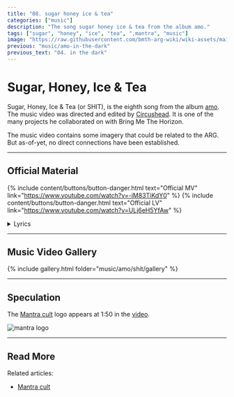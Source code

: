 ```yaml
---
title: "08. sugar honey ice & tea"
categories: ["music"]
description: "The song sugar honey ice & tea from the album amo."
tags: ["sugar", "honey", "ice", "tea", ",mantra", "music"]
image: "https://raw.githubusercontent.com/bmth-arg-wiki/wiki-assets/main/music/amo/album_cover_300.png"
previous: "music/amo-in-the-dark"
previous_text: "04. in the dark"
---
```

# Sugar, Honey, Ice & Tea

Sugar, Honey, Ice & Tea (or SHIT), is the eighth song from the album [amo](./amo). 
The music video was directed and edited by [Circushead](https://circushead.co/pages/bring-me-the-horizon-sugar-honey-ice-tea).
It is one of the many projects he collaborated on with Bring Me The Horizon.

The music video contains some imagery that could be related to the ARG.
But as-of-yet, no direct connections have been established. 

***

## Official Material

{% include content/buttons/button-danger.html text="Official MV" link="https://www.youtube.com/watch?v=-iM83TiKdY0" %}
{% include content/buttons/button-danger.html text="Official LV" link="https://www.youtube.com/watch?v=ULj6eH5YfAw" %}

<details class="lyrics">
    <summary>Lyrics</summary>

Count down the thunder/
I think we’re too close for comfort/
So no don’t rock the boat/
& don’t calm the storm/
God already gave you his answer/ 
Blink, I’m sorry its over/ 
The whistle’s been blown, I/
Think you got the wrong number/ 
I’m breaking up/    
Want to make a connection/ 
Can’t get no reception/ 
Leave a message after the tone./
Cos it’s got my head my running 24/7/ 
I don’t know if I can figure it out/
It’s so messed up/
Only one thing I know for sure/
Were so full of/
Sugar, Honey, Ice & Tea./
Don’t move a muscle/
No we cant have a struggle/
But the “situation is in control”/
So play pretend that it’s all good/
you can tell the messiah/
His pants are on fire/
I politely decline I/
Gotta go I gotta/
stick my head in the sand and,/
block out all the sadness/
La la la la la la./
Cos it’s got my head like 24/7/
I don’t know if I can figure it out/
It’s all messed up/
Only one thing I know for sure/
And it’s got my head running 24/7/
I don’t reckon I can figure it out/
It’s all messed up/
Only one thing I know for sure/
& we all march on like we know the way to heaven/
Who the hell died and made you the king?/
We don’t know what we want/
But we know that we want it/
Yeah we want it/
Yeah we want it right now.

(Source: sugar honey ice & tea music video description)

</details>

***

## Music Video Gallery

{% include gallery.html folder="music/amo/shit/gallery" %}

***

## Speculation

The [Mantra cult](../lore/mantra) logo appears at 1:50 in the [video](https://youtu.be/-iM83TiKdY0?si=TNJ5mDrcf8bUpikq). 

![mantra logo](https://raw.githubusercontent.com/bmth-arg-wiki/wiki-assets/main/music/amo/shit/gallery/q_mantralogo.PNG)

***

## Read More

Related articles:

- [Mantra cult](../lore/mantra)
